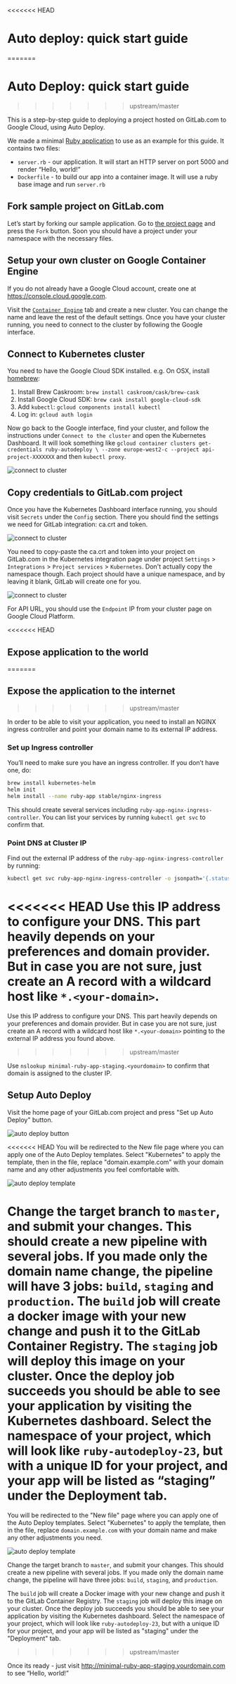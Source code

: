 <<<<<<< HEAD
# Auto deploy: quick start guide
=======
# Auto Deploy: quick start guide
>>>>>>> upstream/master

This is a step-by-step guide to deploying a project hosted on GitLab.com to Google Cloud, using Auto Deploy.

We made a minimal [Ruby application](https://gitlab.com/gitlab-examples/minimal-ruby-app) to use as an example for this guide. It contains two files:

* `server.rb` - our application. It will start an HTTP server on port 5000 and render “Hello, world!”
* `Dockerfile` - to build our app into a container image. It will use a ruby base image and run `server.rb`

## Fork sample project on GitLab.com

Let’s start by forking our sample application. Go to [the project page](https://gitlab.com/gitlab-examples/minimal-ruby-app) and press the `Fork` button. Soon you should have a project under your namespace with the necessary files.

## Setup your own cluster on Google Container Engine

If you do not already have a Google Cloud account, create one at https://console.cloud.google.com.

Visit the [`Container Engine`](https://console.cloud.google.com/kubernetes/list) tab and create a new cluster. You can change the name and leave the rest of the default settings. Once you have your cluster running, you need to connect to the cluster by following the Google interface.

## Connect to Kubernetes cluster

You need to have the Google Cloud SDK installed. e.g.
On OSX, install [homebrew](https://brew.sh):

1. Install Brew Caskroom: `brew install caskroom/cask/brew-cask`
2. Install Google Cloud SDK: `brew cask install google-cloud-sdk`
3. Add `kubectl`: `gcloud components install kubectl`
4. Log in: `gcloud auth login`

Now go back to the Google interface, find your cluster, and follow the instructions under `Connect to the cluster` and open the Kubernetes Dashboard. It will look something like `gcloud container clusters get-credentials ruby-autodeploy \ --zone europe-west2-c --project api-project-XXXXXXX` and then `kubectl proxy`.

![connect to cluster](img/guide_connect_cluster.png)

## Copy credentials to GitLab.com project

Once you have the Kubernetes Dashboard interface running, you should visit `Secrets` under the  `Config` section. There you should find the settings we need for GitLab integration: ca.crt and token.

![connect to cluster](img/guide_secret.png)

You need to copy-paste the ca.crt and token into your project on GitLab.com in the Kubernetes integration page under project `Settings` > `Integrations` > `Project services` > `Kubernetes`. Don't actually copy the namespace though. Each project should have a unique namespace, and by leaving it blank, GitLab will create one for you.

![connect to cluster](img/guide_integration.png)

For API URL, you should use the `Endpoint` IP from your cluster page on Google Cloud Platform.

<<<<<<< HEAD
## Expose application to the world
=======
## Expose the application to the internet
>>>>>>> upstream/master

In order to be able to visit your application, you need to install an NGINX ingress controller and point your domain name to its external IP address.

### Set up Ingress controller

You’ll need to make sure you have an ingress controller. If you don’t have one, do:

```sh
brew install kubernetes-helm
helm init
helm install --name ruby-app stable/nginx-ingress
```

This should create several services including `ruby-app-nginx-ingress-controller`. You can list your services by running `kubectl get svc` to confirm that.

### Point DNS at Cluster IP

Find out the external IP address of the `ruby-app-nginx-ingress-controller` by running:

```sh
kubectl get svc ruby-app-nginx-ingress-controller -o jsonpath='{.status.loadBalancer.ingress[0].ip}'
```

<<<<<<< HEAD
Use this IP address to configure your DNS. This part heavily depends on your preferences and domain provider. But in case you are not sure, just create an A record with a wildcard host like `*.<your-domain>`.
=======
Use this IP address to configure your DNS. This part heavily depends on your preferences and domain provider. But in case you are not sure, just create an A record with a wildcard host like `*.<your-domain>` pointing to the external IP address you found above.
>>>>>>> upstream/master

Use `nslookup minimal-ruby-app-staging.<yourdomain>` to confirm that domain is assigned to the cluster IP.

## Setup Auto Deploy

Visit the home page of your GitLab.com project and press "Set up Auto Deploy" button.

![auto deploy button](img/auto_deploy_btn.png)

<<<<<<< HEAD
You will be redirected to the New file page where you can apply one of the Auto Deploy templates. Select "Kubernetes" to apply the template, then in the file, replace "domain.example.com" with your domain name and any other adjustments you feel comfortable with.

![auto deploy template](img/auto_deploy_dropdown.png)

Change the target branch to `master`, and submit your changes. This should create a new pipeline with several jobs. If you made only the domain name change, the pipeline will have 3 jobs: `build`, `staging` and `production`. The `build` job will create a docker image with your new change and push it to the GitLab Container Registry. The `staging` job will deploy this image on your cluster. Once the deploy job succeeds you should be able to see your application by visiting the Kubernetes dashboard. Select the namespace of your project, which will look like `ruby-autodeploy-23`, but with a unique ID for your project, and your app will be listed as “staging” under the Deployment tab.
=======
You will be redirected to the "New file" page where you can apply one of the Auto Deploy templates. Select "Kubernetes" to apply the template, then in the file, replace `domain.example.com` with your domain name and make any other adjustments you need.

![auto deploy template](img/auto_deploy_dropdown.png)

Change the target branch to `master`, and submit your changes. This should create
a new pipeline with several jobs. If you made only the domain name change, the
pipeline will have three jobs: `build`, `staging`, and `production`.

The `build` job will create a Docker image with your new change and push it to
the GitLab Container Registry. The `staging` job will deploy this image on your
cluster. Once the deploy job succeeds you should be able to see your application by
visiting the Kubernetes dashboard. Select the namespace of your project, which
will look like `ruby-autodeploy-23`, but with a unique ID for your project, and
your app will be listed as "staging" under the "Deployment" tab.
>>>>>>> upstream/master

Once its ready - just visit http://minimal-ruby-app-staging.yourdomain.com to see “Hello, world!”

